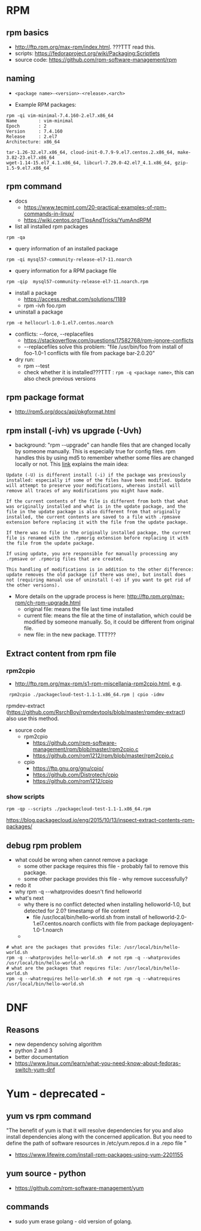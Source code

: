 # RPM
## rpm basics
* http://ftp.rpm.org/max-rpm/index.html. ???TTT read this.
* scripts: https://fedoraproject.org/wiki/Packaging:Scriptlets
* source code: https://github.com/rpm-software-management/rpm

## naming
* ```<package name>-<version>-<release>.<arch>```
 
* Example RPM packages:
```
rpm -qi vim-minimal-7.4.160-2.el7.x86_64
Name        : vim-minimal
Epoch       : 2
Version     : 7.4.160
Release     : 2.el7
Architecture: x86_64

tar-1.26-32.el7.x86_64, cloud-init-0.7.9-9.el7.centos.2.x86_64, make-3.82-23.el7.x86_64
wget-1.14-15.el7_4.1.x86_64, libcurl-7.29.0-42.el7_4.1.x86_64, gzip-1.5-9.el7.x86_64
```

## rpm command
* docs
  * https://www.tecmint.com/20-practical-examples-of-rpm-commands-in-linux/
  * https://wiki.centos.org/TipsAndTricks/YumAndRPM
* list all installed rpm packages
```
rpm -qa
```
* query information of an installed package
```
rpm -qi mysql57-community-release-el7-11.noarch
```
* query information for a RPM package file
```
rpm -qip  mysql57-community-release-el7-11.noarch.rpm
```
* install a package
  * https://access.redhat.com/solutions/1189
  * rpm -ivh foo.rpm
* uninstall a package
```
rpm -e hellocurl-1.0-1.el7.centos.noarch
```
* conflicts: --force, --replacefiles
  * https://stackoverflow.com/questions/17582768/rpm-ignore-conflicts
  * --replacefiles solve this problem: "file /usr/bin/foo from install of foo-1.0-1 conflicts with file from package bar-2.0.20"
* dry run:
  * rpm --test
  * check whether it is installed???TTT : ```rpm -q <package name>```, this can also check previous versions

## rpm package format
* http://rpm5.org/docs/api/pkgformat.html

## rpm install (-ivh) vs upgrade (-Uvh)
* background: "rpm --upgrade" can handle files that are changed locally by someone manually. This is especially true for config files. rpm handles this by using md5 to remember whether some files are changed locally or not. This [link]( https://www.linuxquestions.org/questions/fedora-35/rpm-ivh-vs-rpm-uvh-256231/) explains the main idea:
```
Update (-U) is different install (-i) if the package was previously installed: especially if some of the files have been modified. Update will attempt to preserve your modifications, whereas install will remove all traces of any modifications you might have made.

If the current contents of the file is different from both that what was originally installed and what is in the update package, and the file in the update package is also different from that originally installed, the current contents are saved to a file with .rpmsave extension before replacing it with the file from the update package.

If there was no file in the originally installed package, the current file is renamed with the .rpmorig extension before replacing it with the file from the update package.

If using update, you are responsible for manually processing any .rpmsave or .rpmorig files that are created.

This handling of modifications is in addition to the other difference: update removes the old package (if there was one), but install does not (requiring manual use of uninstall (-e) if you want to get rid of the other versions).
```
* More details on the upgrade process is here: http://ftp.rpm.org/max-rpm/ch-rpm-upgrade.html
  * original file: means the file last time installed
  * current file: means the file at the time of installation, which could be modified by someone manually. So, it could be different from original file.
  * new file: in the new package.
TTT???

## Extract content from rpm file
### rpm2cpio
* http://ftp.rpm.org/max-rpm/s1-rpm-miscellania-rpm2cpio.html, e.g.
```
 rpm2cpio ./packagecloud-test-1.1-1.x86_64.rpm | cpio -idmv
```
rpmdev-extract (https://github.com/RsrchBoy/rpmdevtools/blob/master/rpmdev-extract) also use this method.
* source code
  * rpm2cpio
    * https://github.com/rpm-software-management/rpm/blob/master/rpm2cpio.c
    * https://github.com/rom1212/rpm/blob/master/rpm2cpio.c
  * cpio
    * https://ftp.gnu.org/gnu/cpio/
    * https://github.com/Distrotech/cpio
    * https://github.com/rom1212/cpio
### show scripts
```
rpm -qp --scripts ./packagecloud-test-1.1-1.x86_64.rpm
```
https://blog.packagecloud.io/eng/2015/10/13/inspect-extract-contents-rpm-packages/


## debug rpm problem
* what could be wrong when cannot remove a package
  * some other package requires this file - probably fail to remove this package.
  * some other package provides this file - why remove successfully? 
* redo it
* why rpm -q --whatprovides doesn't find helloworld
* what's next
  * why there is no conflict detected when installing helloworld-1.0, but detected for 2.0? timestamp of file content
    * file /usr/local/bin/hello-world.sh from install of helloworld-2.0-1.el7.centos.noarch conflicts with file from package deployagent-1.0-1.noarch
  * 
```
# what are the packages that provides file: /usr/local/bin/hello-world.sh
rpm -q --whatprovides hello-world.sh  # not rpm -q --whatprovides /usr/local/bin/hello-world.sh
# what are the packages that requires file: /usr/local/bin/hello-world.sh
rpm -q --whatrequires hello-world.sh  # not rpm -q --whatrequires /usr/local/bin/hello-world.sh
```

# DNF
## Reasons
* new dependency solving algorithm
* python 2 and 3
* better documentation
* https://www.linux.com/learn/what-you-need-know-about-fedoras-switch-yum-dnf

# Yum - deprecated - 

## yum vs rpm command
"The benefit of yum is that it will resolve dependencies for you and also install dependencies along with the concerned application. But you need to define the path of software resources in /etc/yum.repos.d in a .repo file
"
* https://www.lifewire.com/install-rpm-packages-using-yum-2201155

## yum source - python
* https://github.com/rpm-software-management/yum

## commands
* sudo yum erase golang - old version of golang.

